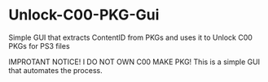 # Unlock-C00-PKG-Gui
Simple GUI that extracts ContentID from PKGs and uses it to Unlock C00 PKGs for PS3 files

IMPROTANT NOTICE!
I DO NOT OWN C00 MAKE PKG!
This is a simple GUI that automates the process.
